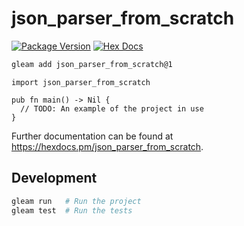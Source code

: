 # json_parser_from_scratch

[![Package Version](https://img.shields.io/hexpm/v/json_parser_from_scratch)](https://hex.pm/packages/json_parser_from_scratch)
[![Hex Docs](https://img.shields.io/badge/hex-docs-ffaff3)](https://hexdocs.pm/json_parser_from_scratch/)

```sh
gleam add json_parser_from_scratch@1
```
```gleam
import json_parser_from_scratch

pub fn main() -> Nil {
  // TODO: An example of the project in use
}
```

Further documentation can be found at <https://hexdocs.pm/json_parser_from_scratch>.

## Development

```sh
gleam run   # Run the project
gleam test  # Run the tests
```
